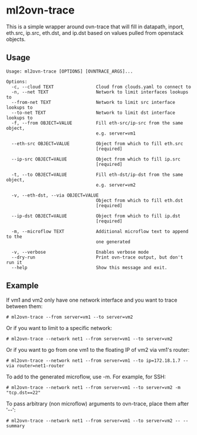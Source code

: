 ml2ovn-trace
============

This is a simple wrapper around ovn-trace that will fill in datapath, inport,
eth.src, ip.src, eth.dst, and ip.dst based on values pulled from openstack
objects.

Usage
-----
```
Usage: ml2ovn-trace [OPTIONS] [OVNTRACE_ARGS]...

Options:
  -c, --cloud TEXT                Cloud from clouds.yaml to connect to
  -n, --net TEXT                  Network to limit interfaces lookups to
  --from-net TEXT                 Network to limit src interface lookups to
  --to-net TEXT                   Network to limit dst interface lookups to
  -f, --from OBJECT=VALUE         Fill eth-src/ip-src from the same object,
                                  e.g. server=vm1

  --eth-src OBJECT=VALUE          Object from which to fill eth.src
                                  [required]

  --ip-src OBJECT=VALUE           Object from which to fill ip.src
                                  [required]

  -t, --to OBJECT=VALUE           Fill eth-dst/ip-dst from the same object,
                                  e.g. server=vm2

  -v, --eth-dst, --via OBJECT=VALUE
                                  Object from which to fill eth.dst
                                  [required]

  --ip-dst OBJECT=VALUE           Object from which to fill ip.dst
                                  [required]

  -m, --microflow TEXT            Additional microflow text to append to the
                                  one generated

  -v, --verbose                   Enables verbose mode
  --dry-run                       Print ovn-trace output, but don't run it
  --help                          Show this message and exit.
```


Example
-------
If vm1 and vm2 only have one network interface and you want to trace between them:

`# ml2ovn-trace --from server=vm1 --to server=vm2`

Or if you want to limit to a specific network:

`# ml2ovn-trace --network net1 --from server=vm1 --to server=vm2`

Or if you want to go from one vm1 to the floating IP of vm2 via vm1's router:

`# ml2ovn-trace --network net1 --from server=vm1 --to ip=172.18.1.7 --via router=net1-router`

To add to the generated microflow, use -m. For example, for SSH:

`# ml2ovn-trace --network net1 --from server=vm1 --to server=vm2 -m "tcp.dst==22"`

To pass arbitrary (non microflow) arguments to ovn-trace, place them after '--':

`# ml2ovn-trace --network net1 --from server=vm1 --to server=vm2 -- --summary`
